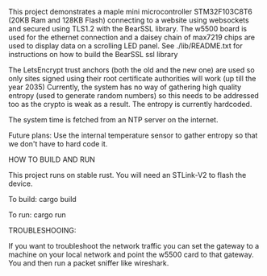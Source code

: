 This project demonstrates a maple mini microcontroller STM32F103C8T6 (20KB Ram and 128KB Flash) connecting to a website using websockets and secured using TLS1.2 with the BearSSL library. 
The w5500 board is used for the ethernet connection and a daisey chain of max7219 chips are used to display data on a scrolling LED panel.
See ./lib/README.txt for instructions on how to build the BearSSL ssl library

The LetsEncrypt trust anchors (both the old and the new one) are used so only sites signed using their root certificate authorities will work (up till the year 2035)
Currently, the system has no way of gathering high quality entropy (used to generate random numbers) so this needs to be addressed too as the crypto is weak as a result. The entropy is currently hardcoded.

The system time is fetched from an NTP server on the internet.

Future plans:
Use the internal temperature sensor to gather entropy so that we don't have to hard code it.

HOW TO BUILD AND RUN

This project runs on stable rust.
You will need an STLink-V2 to flash the device. 

To build: 
cargo build

To run:
cargo run

TROUBLESHOOING:

If you want to troubleshoot the network traffic you can set the gateway to a machine on your local network
and point the w5500 card to that gateway. You and then run a packet sniffer like wireshark.
